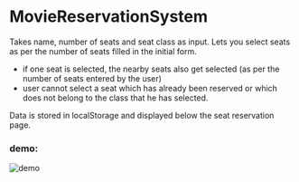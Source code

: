 # MovieReservationSystem

Takes name, number of seats and seat class as input.
Lets you select seats as per the number of seats filled in the initial form.
  - if one seat is selected, the nearby seats also get selected (as per the number of seats entered by the user)
  - user cannot select a seat which has already been reserved or which does not belong to the class that he has selected.
  
  
Data is stored in localStorage and displayed below the seat reservation page.

### demo:
![demo](demo.gif)
